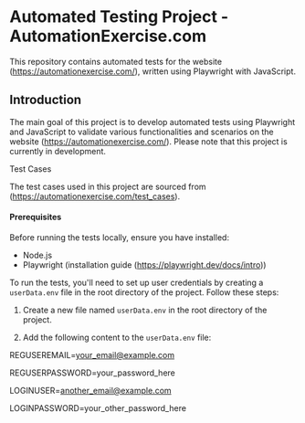 
# Automated Testing Project - AutomationExercise.com

This repository contains automated tests for the website (https://automationexercise.com/), written using Playwright with JavaScript.

## Introduction

The main goal of this project is to develop automated tests using Playwright and JavaScript to validate various functionalities and scenarios on the website (https://automationexercise.com/). Please note that this project is currently in development.

Test Cases

The test cases used in this project are sourced from (https://automationexercise.com/test_cases).

#### Prerequisites

Before running the tests locally, ensure you have installed:
- Node.js 
- Playwright (installation guide (https://playwright.dev/docs/intro))

To run the tests, you'll need to set up user credentials by creating a `userData.env` file in the root directory of the project. Follow these steps:

1. Create a new file named `userData.env` in the root directory of the project.

2. Add the following content to the `userData.env` file:
   
REGUSEREMAIL=your_email@example.com

REGUSERPASSWORD=your_password_here

LOGINUSER=another_email@example.com

LOGINPASSWORD=your_other_password_here


